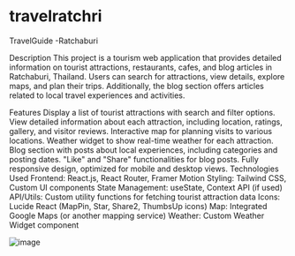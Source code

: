 # travelratchri
TravelGuide -Ratchaburi

Description
This project is a tourism web application that provides detailed information on tourist attractions, restaurants, cafes, and blog articles in Ratchaburi, Thailand. Users can search for attractions, view details, explore maps, and plan their trips. Additionally, the blog section offers articles related to local travel experiences and activities.

Features
Display a list of tourist attractions with search and filter options.
View detailed information about each attraction, including location, ratings, gallery, and visitor reviews.
Interactive map for planning visits to various locations.
Weather widget to show real-time weather for each attraction.
Blog section with posts about local experiences, including categories and posting dates.
"Like" and "Share" functionalities for blog posts.
Fully responsive design, optimized for mobile and desktop views.
Technologies Used
Frontend: React.js, React Router, Framer Motion
Styling: Tailwind CSS, Custom UI components
State Management: useState, Context API (if used)
API/Utils: Custom utility functions for fetching tourist attraction data
Icons: Lucide React (MapPin, Star, Share2, ThumbsUp icons)
Map: Integrated Google Maps (or another mapping service)
Weather: Custom Weather Widget component




![image](https://github.com/user-attachments/assets/cfaa4c28-33e3-4a50-a2fa-341d26b503ed)
